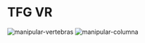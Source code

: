 # TFG VR
 
![manipular-vertebras](https://github.com/user-attachments/assets/26eed5db-6c9d-45ef-8aee-b484e5d234f3)
![manipular-columna](https://github.com/user-attachments/assets/9bf0c148-b1d7-4f26-a8e9-2c93eb539d62)
